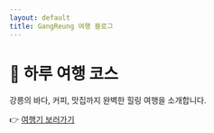 ```yaml
---
layout: default
title: GangReung 여행 블로그
---
```


# 🌊 하루 여행 코스

강릉의 바다, 커피, 맛집까지 완벽한 힐링 여행을 소개합니다.

👉 [여행기 보러가기](/2025/10/04/gangneung-trip.html)
